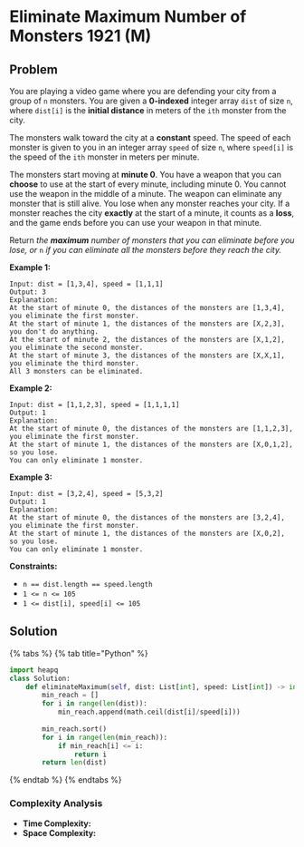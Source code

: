 # Eliminate Maximum Number of Monsters 1921 \(M\)

## Problem

You are playing a video game where you are defending your city from a group of `n` monsters. You are given a **0-indexed** integer array `dist` of size `n`, where `dist[i]` is the **initial distance** in meters of the `ith` monster from the city.

The monsters walk toward the city at a **constant** speed. The speed of each monster is given to you in an integer array `speed` of size `n`, where `speed[i]` is the speed of the `ith` monster in meters per minute.

The monsters start moving at **minute 0**. You have a weapon that you can **choose** to use at the start of every minute, including minute 0. You cannot use the weapon in the middle of a minute. The weapon can eliminate any monster that is still alive. You lose when any monster reaches your city. If a monster reaches the city **exactly** at the start of a minute, it counts as a **loss**, and the game ends before you can use your weapon in that minute.

Return _the **maximum** number of monsters that you can eliminate before you lose, or_ `n` _if you can eliminate all the monsters before they reach the city._

**Example 1:**

```text
Input: dist = [1,3,4], speed = [1,1,1]
Output: 3
Explanation:
At the start of minute 0, the distances of the monsters are [1,3,4], you eliminate the first monster.
At the start of minute 1, the distances of the monsters are [X,2,3], you don't do anything.
At the start of minute 2, the distances of the monsters are [X,1,2], you eliminate the second monster.
At the start of minute 3, the distances of the monsters are [X,X,1], you eliminate the third monster.
All 3 monsters can be eliminated.
```

**Example 2:**

```text
Input: dist = [1,1,2,3], speed = [1,1,1,1]
Output: 1
Explanation:
At the start of minute 0, the distances of the monsters are [1,1,2,3], you eliminate the first monster.
At the start of minute 1, the distances of the monsters are [X,0,1,2], so you lose.
You can only eliminate 1 monster.
```

**Example 3:**

```text
Input: dist = [3,2,4], speed = [5,3,2]
Output: 1
Explanation:
At the start of minute 0, the distances of the monsters are [3,2,4], you eliminate the first monster.
At the start of minute 1, the distances of the monsters are [X,0,2], so you lose.
You can only eliminate 1 monster.
```

**Constraints:**

* `n == dist.length == speed.length`
* `1 <= n <= 105`
* `1 <= dist[i], speed[i] <= 105`

## Solution 

{% tabs %}
{% tab title="Python" %}
```python
import heapq
class Solution:
    def eliminateMaximum(self, dist: List[int], speed: List[int]) -> int:
        min_reach = []
        for i in range(len(dist)):
            min_reach.append(math.ceil(dist[i]/speed[i]))
        
        min_reach.sort()
        for i in range(len(min_reach)):
            if min_reach[i] <= i:
                return i
        return len(dist)
```
{% endtab %}
{% endtabs %}

### Complexity Analysis

* **Time Complexity:**
* **Space Complexity:**


